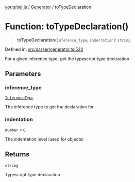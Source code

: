 [youtubei.js](../../../../README.md) / [Generator](../README.md) / toTypeDeclaration

# Function: toTypeDeclaration()

> **toTypeDeclaration**(`inference_type`, `indentation`): `string`

Defined in: [src/parser/generator.ts:520](https://github.com/LuanRT/YouTube.js/blob/0733f60b57877f6b8b87dfd5cc6195b5085f5c09/src/parser/generator.ts#L520)

For a given inference type, get the typescript type declaration

## Parameters

### inference\_type

[`InferenceType`](../type-aliases/InferenceType.md)

The inference type to get the declaration for

### indentation

`number` = `0`

The indentation level (used for objects)

## Returns

`string`

Typescript type declaration
